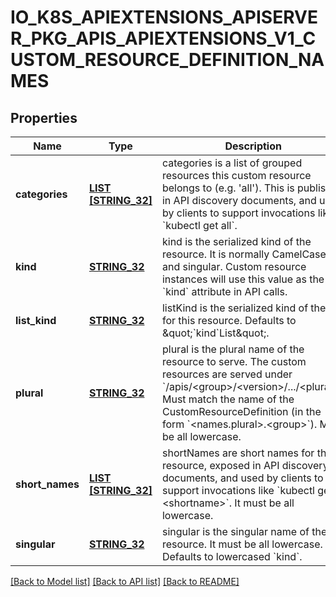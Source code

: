 # IO_K8S_APIEXTENSIONS_APISERVER_PKG_APIS_APIEXTENSIONS_V1_CUSTOM_RESOURCE_DEFINITION_NAMES

## Properties
Name | Type | Description | Notes
------------ | ------------- | ------------- | -------------
**categories** | [**LIST [STRING_32]**](STRING_32.md) | categories is a list of grouped resources this custom resource belongs to (e.g. &#39;all&#39;). This is published in API discovery documents, and used by clients to support invocations like &#x60;kubectl get all&#x60;. | [optional] [default to null]
**kind** | [**STRING_32**](STRING_32.md) | kind is the serialized kind of the resource. It is normally CamelCase and singular. Custom resource instances will use this value as the &#x60;kind&#x60; attribute in API calls. | [default to null]
**list_kind** | [**STRING_32**](STRING_32.md) | listKind is the serialized kind of the list for this resource. Defaults to \&quot;&#x60;kind&#x60;List\&quot;. | [optional] [default to null]
**plural** | [**STRING_32**](STRING_32.md) | plural is the plural name of the resource to serve. The custom resources are served under &#x60;/apis/&lt;group&gt;/&lt;version&gt;/.../&lt;plural&gt;&#x60;. Must match the name of the CustomResourceDefinition (in the form &#x60;&lt;names.plural&gt;.&lt;group&gt;&#x60;). Must be all lowercase. | [default to null]
**short_names** | [**LIST [STRING_32]**](STRING_32.md) | shortNames are short names for the resource, exposed in API discovery documents, and used by clients to support invocations like &#x60;kubectl get &lt;shortname&gt;&#x60;. It must be all lowercase. | [optional] [default to null]
**singular** | [**STRING_32**](STRING_32.md) | singular is the singular name of the resource. It must be all lowercase. Defaults to lowercased &#x60;kind&#x60;. | [optional] [default to null]

[[Back to Model list]](../README.md#documentation-for-models) [[Back to API list]](../README.md#documentation-for-api-endpoints) [[Back to README]](../README.md)


